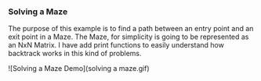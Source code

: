 ### Solving a Maze

The purpose of this example is to find a path between an entry point and an exit point in a Maze.
The Maze, for simplicity is going to be represented as an NxN Matrix.
I have add print functions to easily understand how backtrack works in this kind of problems.

![Solving a Maze Demo](solving a maze.gif)
